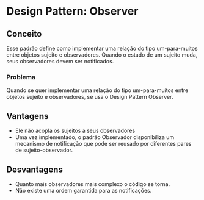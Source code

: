 # Design Pattern: Observer
## Conceito
Esse padrão define como implementar uma relação do tipo um-para-muitos entre objetos sujeito e observadores. Quando o estado de um sujeito muda, seus observadores devem ser notificados.
### Problema
Quando se quer implementar uma relação do tipo um-para-muitos entre objetos sujeito e observadores, se usa o Design Pattern Observer.

## Vantagens
* Ele não acopla os sujeitos a seus observadores
* Uma vez implementado, o padrão Observador disponibiliza um mecanismo de notificação que pode ser reusado por diferentes pares de sujeito-observador.

## Desvantagens
* Quanto mais observadores mais complexo o código se torna.
* Não existe uma ordem garantida para as notificações.